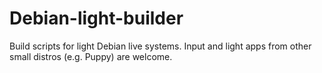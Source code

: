Debian-light-builder
====================

Build scripts for light Debian live systems. Input and light apps from other small distros (e.g. Puppy) are welcome.
